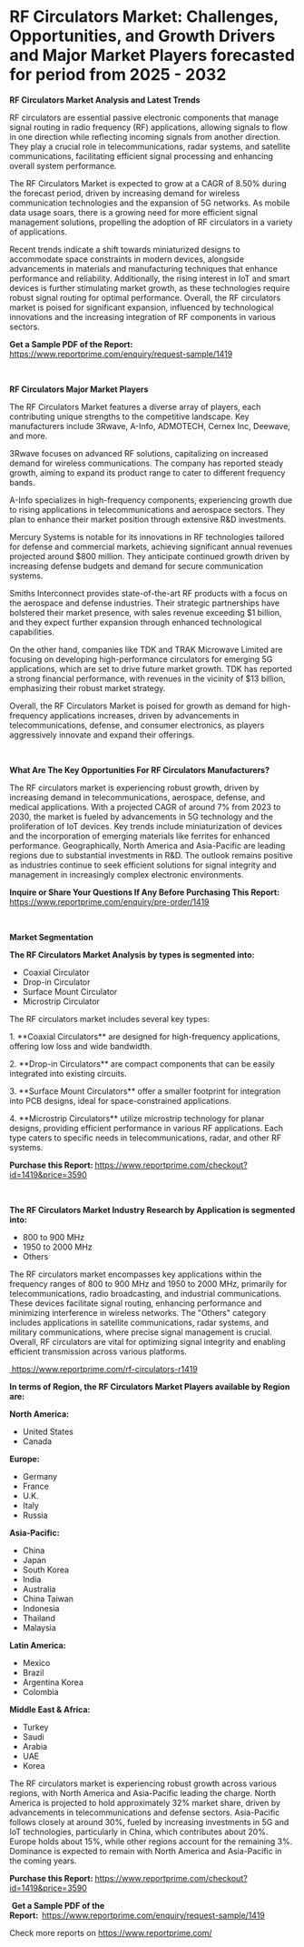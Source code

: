 <p><h1>RF Circulators Market: Challenges, Opportunities, and Growth Drivers and Major Market Players forecasted for period from 2025 - 2032</h1></p><p><strong>RF Circulators Market Analysis and Latest Trends</strong></p>
<p><p>RF circulators are essential passive electronic components that manage signal routing in radio frequency (RF) applications, allowing signals to flow in one direction while reflecting incoming signals from another direction. They play a crucial role in telecommunications, radar systems, and satellite communications, facilitating efficient signal processing and enhancing overall system performance.</p><p>The RF Circulators Market is expected to grow at a CAGR of 8.50% during the forecast period, driven by increasing demand for wireless communication technologies and the expansion of 5G networks. As mobile data usage soars, there is a growing need for more efficient signal management solutions, propelling the adoption of RF circulators in a variety of applications.</p><p>Recent trends indicate a shift towards miniaturized designs to accommodate space constraints in modern devices, alongside advancements in materials and manufacturing techniques that enhance performance and reliability. Additionally, the rising interest in IoT and smart devices is further stimulating market growth, as these technologies require robust signal routing for optimal performance. Overall, the RF circulators market is poised for significant expansion, influenced by technological innovations and the increasing integration of RF components in various sectors.</p></p>
<p><strong>Get a Sample PDF of the Report:&nbsp;</strong> <a href="https://www.reportprime.com/enquiry/request-sample/1419?utm_campaign=2518&utm_medium=2&utm_source=Github&utm_content=ia&utm_term=18032025&utm_id=rf-circulators">https://www.reportprime.com/enquiry/request-sample/1419</a></p>
<p>&nbsp;</p>
<p><strong>RF Circulators Major Market Players</strong></p>
<p><p>The RF Circulators Market features a diverse array of players, each contributing unique strengths to the competitive landscape. Key manufacturers include 3Rwave, A-Info, ADMOTECH, Cernex Inc, Deewave, and more. </p><p>3Rwave focuses on advanced RF solutions, capitalizing on increased demand for wireless communications. The company has reported steady growth, aiming to expand its product range to cater to different frequency bands. </p><p>A-Info specializes in high-frequency components, experiencing growth due to rising applications in telecommunications and aerospace sectors. They plan to enhance their market position through extensive R&D investments.</p><p>Mercury Systems is notable for its innovations in RF technologies tailored for defense and commercial markets, achieving significant annual revenues projected around $800 million. They anticipate continued growth driven by increasing defense budgets and demand for secure communication systems.</p><p>Smiths Interconnect provides state-of-the-art RF products with a focus on the aerospace and defense industries. Their strategic partnerships have bolstered their market presence, with sales revenue exceeding $1 billion, and they expect further expansion through enhanced technological capabilities.</p><p>On the other hand, companies like TDK and TRAK Microwave Limited are focusing on developing high-performance circulators for emerging 5G applications, which are set to drive future market growth. TDK has reported a strong financial performance, with revenues in the vicinity of $13 billion, emphasizing their robust market strategy.</p><p>Overall, the RF Circulators Market is poised for growth as demand for high-frequency applications increases, driven by advancements in telecommunications, defense, and consumer electronics, as players aggressively innovate and expand their offerings.</p></p>
<p>&nbsp;</p>
<p><strong>What Are The Key Opportunities For RF Circulators Manufacturers?</strong></p>
<p><p>The RF circulators market is experiencing robust growth, driven by increasing demand in telecommunications, aerospace, defense, and medical applications. With a projected CAGR of around 7% from 2023 to 2030, the market is fueled by advancements in 5G technology and the proliferation of IoT devices. Key trends include miniaturization of devices and the incorporation of emerging materials like ferrites for enhanced performance. Geographically, North America and Asia-Pacific are leading regions due to substantial investments in R&D. The outlook remains positive as industries continue to seek efficient solutions for signal integrity and management in increasingly complex electronic environments.</p></p>
<p><strong>Inquire or Share Your Questions If Any Before Purchasing This Report:</strong> <a href="https://www.reportprime.com/enquiry/pre-order/1419?utm_campaign=2518&utm_medium=2&utm_source=Github&utm_content=ia&utm_term=18032025&utm_id=rf-circulators">https://www.reportprime.com/enquiry/pre-order/1419</a></p>
<p>&nbsp;</p>
<p><strong>Market Segmentation</strong></p>
<p><strong>The RF Circulators Market Analysis by types is segmented into:</strong></p>
<p><ul><li>Coaxial Circulator</li><li>Drop-in Circulator</li><li>Surface Mount Circulator</li><li>Microstrip Circulator</li></ul></p>
<p><p>The RF circulators market includes several key types: </p><p>1. **Coaxial Circulators** are designed for high-frequency applications, offering low loss and wide bandwidth. </p><p>2. **Drop-in Circulators** are compact components that can be easily integrated into existing circuits. </p><p>3. **Surface Mount Circulators** offer a smaller footprint for integration into PCB designs, ideal for space-constrained applications. </p><p>4. **Microstrip Circulators** utilize microstrip technology for planar designs, providing efficient performance in various RF applications. Each type caters to specific needs in telecommunications, radar, and other RF systems.</p></p>
<p><strong>Purchase this Report:&nbsp;</strong><a href="https://www.reportprime.com/checkout?id=1419&price=3590&utm_campaign=2518&utm_medium=2&utm_source=Github&utm_content=ia&utm_term=18032025&utm_id=rf-circulators">https://www.reportprime.com/checkout?id=1419&price=3590</a></p>
<p>&nbsp;</p>
<p><strong>The RF Circulators Market Industry Research by Application is segmented into:</strong></p>
<p><ul><li>800 to 900 MHz</li><li>1950 to 2000 MHz</li><li>Others</li></ul></p>
<p><p>The RF circulators market encompasses key applications within the frequency ranges of 800 to 900 MHz and 1950 to 2000 MHz, primarily for telecommunications, radio broadcasting, and industrial communications. These devices facilitate signal routing, enhancing performance and minimizing interference in wireless networks. The "Others" category includes applications in satellite communications, radar systems, and military communications, where precise signal management is crucial. Overall, RF circulators are vital for optimizing signal integrity and enabling efficient transmission across various platforms.</p></p>
<p><a href="https://www.reportprime.com/rf-circulators-r1419?utm_campaign=2518&utm_medium=2&utm_source=Github&utm_content=ia&utm_term=18032025&utm_id=rf-circulators">&nbsp;https://www.reportprime.com/rf-circulators-r1419</a></p>
<p><strong>In terms of Region, the RF Circulators Market Players available by Region are:</strong></p>
<p>
    <p> <strong> North America: </strong>
        <ul>
            <li>United States</li>
            <li>Canada</li>
        </ul>
        </p> 
    <p> <strong> Europe: </strong>
        <ul>
            <li>Germany</li>
            <li>France</li>
            <li>U.K.</li>
            <li>Italy</li>
            <li>Russia</li>
        </ul>
        </p> 
    <p> <strong> Asia-Pacific: </strong>
        <ul>
            <li>China</li>
            <li>Japan</li>
            <li>South Korea</li>
            <li>India</li>
            <li>Australia</li>
            <li>China Taiwan</li>
            <li>Indonesia</li>
            <li>Thailand</li>
            <li>Malaysia</li>
        </ul>
        </p> 
    <p> <strong> Latin America: </strong>
        <ul>
            <li>Mexico</li>
            <li>Brazil</li>
            <li>Argentina Korea</li>
            <li>Colombia</li>
        </ul>
        </p> 
    <p> <strong> Middle East & Africa: </strong>
        <ul>
            <li>Turkey</li>
            <li>Saudi</li>
            <li>Arabia</li>
            <li>UAE</li>
            <li>Korea</li>
        </ul>
    </p>
    </p>
<p><p>The RF circulators market is experiencing robust growth across various regions, with North America and Asia-Pacific leading the charge. North America is projected to hold approximately 32% market share, driven by advancements in telecommunications and defense sectors. Asia-Pacific follows closely at around 30%, fueled by increasing investments in 5G and IoT technologies, particularly in China, which contributes about 20%. Europe holds about 15%, while other regions account for the remaining 3%. Dominance is expected to remain with North America and Asia-Pacific in the coming years.</p></p>
<p><strong>Purchase this Report: </strong><a href="https://www.reportprime.com/checkout?id=1419&price=3590&utm_campaign=2518&utm_medium=2&utm_source=Github&utm_content=ia&utm_term=18032025&utm_id=rf-circulators">https://www.reportprime.com/checkout?id=1419&price=3590</a></p>
<p>&nbsp;<strong>Get a Sample PDF of the Report:&nbsp;&nbsp;</strong><a href="https://www.reportprime.com/enquiry/request-sample/1419?utm_campaign=2518&utm_medium=2&utm_source=Github&utm_content=ia&utm_term=18032025&utm_id=rf-circulators">https://www.reportprime.com/enquiry/request-sample/1419</a></p>
<p><strong></strong></p>
<p>Check more reports on <a href="https://www.reportprime.com/?utm_campaign=2518&utm_medium=2&utm_source=Github&utm_content=ia&utm_term=18032025&utm_id=rf-circulators">https://www.reportprime.com/</a></p>